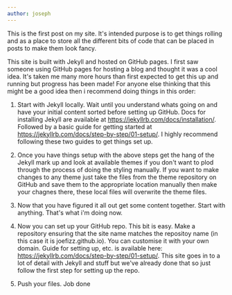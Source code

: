 ```yaml
---
author: joseph
---
```

This is the first post on my site.  It's intended purpose is to get things rolling and as a place to store all the different bits of code that can be placed in posts to make them look fancy.

This site is built with Jekyll and hosted on GitHub pages.  I first saw someone using GitHub pages for hosting a blog and thought it was a cool idea.  It's taken me many more hours than first expected to get this up and running but progress has been made!  For anyone else thinking that this might be a good idea then i recommend doing things in this order:

<!-- This is a numbered list-->
1.  Start with Jekyll locally.  Wait until you understand whats going on and have your initial content sorted before setting up GitHub. Docs for installing Jekyll are available at <https://jekyllrb.com/docs/installation/>. Followed by a basic guide for getting started at <https://jekyllrb.com/docs/step-by-step/01-setup/>.  I highly recommend following these two guides to get things set up.
    
1.  Once you have things setup with the above steps get the hang of the Jekyll mark up and look at available themes if you don't want to plod through the process of doing the styling manually.  If you want to make changes to any theme just take the files from the theme repository on GitHub and save them to the appropriate location manually then make your chagnes there, these local files will overwrite the theme files.

1.  Now that you have figured it all out get some content together.  Start with anything.  That's what i'm doing now.

1.  Now you can set up your GitHub repo. This bit is easy.  Make a repository ensuring that the site name matches the repositoy name (in this case it is joefizz.github.io).  You can customise it with your own domain.  Guide for setting up, etc. is available here: https://jekyllrb.com/docs/step-by-step/01-setup/.  This site goes in to a lot of detail with Jekyll and stuff but we've already done that so just follow the first step for setting up the repo.

1.  Push your files.  Job done


